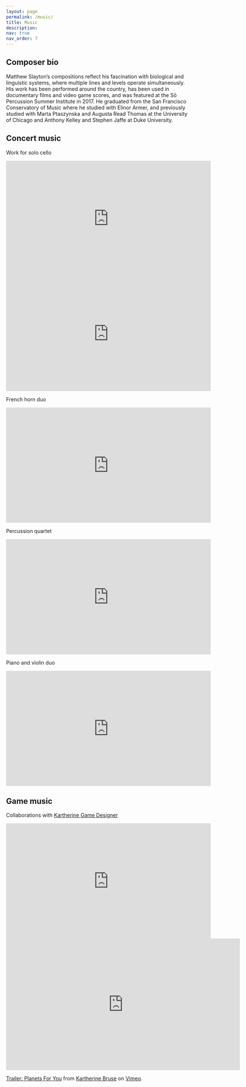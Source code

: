 ```yaml
---
layout: page
permalink: /music/
title: Music
description:
nav: true
nav_order: 7
---
```


## Composer bio
Matthew Slayton’s compositions reflect his fascination with biological and linguistic systems, where multiple lines and levels operate simultaneously. His work has been performed around the country, has been used in documentary films and video game scores, and was featured at the Sō Percussion Summer Institute in 2017. He graduated from the San Francisco Conservatory of Music where he studied with Elinor Armer, and previously studied with Marta Ptaszynska and Augusta Read Thomas at the University of Chicago and Anthony Kelley and Stephen Jaffe at Duke University.

## Concert music
Work for solo cello
<iframe width="560" height="315" src="https://www.youtube.com/embed/b3qr3prmqAY?si=jAztcJ2DVfa-eNmR" title="YouTube video player" frameborder="0" allow="accelerometer; autoplay; clipboard-write; encrypted-media; gyroscope; picture-in-picture; web-share" allowfullscreen></iframe>
<iframe width="560" height="315" src="https://www.youtube.com/embed/8WdEbEt87lI?si=vqDegmrV4zaZls5O" title="YouTube video player" frameborder="0" allow="accelerometer; autoplay; clipboard-write; encrypted-media; gyroscope; picture-in-picture; web-share" allowfullscreen></iframe>

French horn duo
<iframe width="560" height="315" src="https://www.youtube.com/embed/mQTjWi7qVNE?si=xlcVcxcbE1qiLBJX" title="YouTube video player" frameborder="0" allow="accelerometer; autoplay; clipboard-write; encrypted-media; gyroscope; picture-in-picture; web-share" allowfullscreen></iframe>

Percussion quartet
<iframe width="560" height="315" src="https://www.youtube.com/embed/TTLzlJXjJP8?si=0GgBGnS8ZvSr5bYi" title="YouTube video player" frameborder="0" allow="accelerometer; autoplay; clipboard-write; encrypted-media; gyroscope; picture-in-picture; web-share" allowfullscreen></iframe>


Piano and violin duo
<iframe width="560" height="315" src="https://www.youtube.com/embed/HY51kNxId6k?si=oeRxYK34bHTN6-8T" title="YouTube video player" frameborder="0" allow="accelerometer; autoplay; clipboard-write; encrypted-media; gyroscope; picture-in-picture; web-share" allowfullscreen></iframe>


## Game music
Collaborations with [Kartherine Game Designer](https://kartherine.itch.io/)
<iframe width="560" height="315" src="https://www.youtube.com/embed/Ztco42oCRig?si=KbE5K6cd9gANdW64" title="YouTube video player" frameborder="0" allow="accelerometer; autoplay; clipboard-write; encrypted-media; gyroscope; picture-in-picture; web-share" allowfullscreen></iframe>

<iframe src="https://player.vimeo.com/video/428303690?h=65c31ec943" width="640" height="360" frameborder="0" allow="autoplay; fullscreen; picture-in-picture" allowfullscreen></iframe>
<p><a href="https://vimeo.com/428303690">Trailer: Planets For You</a> from <a href="https://vimeo.com/user117563641">Kartherine Bruse</a> on <a href="https://vimeo.com">Vimeo</a>.</p>
